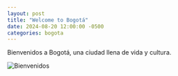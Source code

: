 ```yaml
---
layout: post
title: "Welcome to Bogotá"
date: 2024-08-20 12:00:00 -0500
categories: bogota
---
```


Bienvenidos a Bogotá, una ciudad llena de vida y cultura.

![Bienvenidos](https://pixabay.com/es/photos/bogota-landscape-paisaje-bogot%C3%A1-4463698/)
